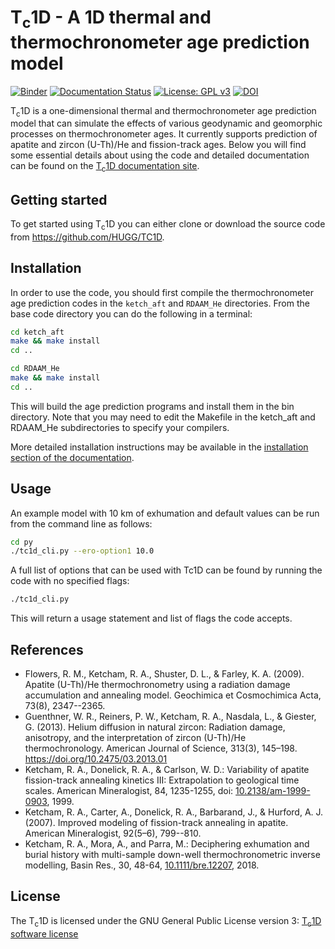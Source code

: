 # T<sub>c</sub>1D - A 1D thermal and thermochronometer age prediction model

[![Binder](https://mybinder.org/badge_logo.svg)](https://mybinder.org/v2/gh/HUGG/TC1D/HEAD?labpath=tc1d%2Fexplore_tc1d.ipynb)
[![Documentation Status](https://readthedocs.org/projects/tc1d/badge/?version=latest)](https://tc1d.readthedocs.io/en/latest/?badge=latest)
[![License: GPL v3](https://img.shields.io/badge/License-GPLv3-blue.svg)](https://www.gnu.org/licenses/gpl-3.0)
[![DOI](https://zenodo.org/badge/314177994.svg)](https://zenodo.org/badge/latestdoi/314177994)

T<sub>c</sub>1D is a one-dimensional thermal and thermochronometer age prediction model that can simulate the effects of various geodynamic and geomorphic processes on thermochronometer ages.
It currently supports prediction of apatite and zircon (U-Th)/He and fission-track ages.
Below you will find some essential details about using the code and detailed documentation can be found on the [T<sub>c</sub>1D documentation site](https://tc1d.readthedocs.io).

## Getting started

To get started using T<sub>c</sub>1D you can either clone or download the source code from https://github.com/HUGG/TC1D.

## Installation

In order to use the code, you should first compile the thermochronometer age prediction codes in the `ketch_aft` and `RDAAM_He` directories. From the base code directory you can do the following in a terminal:

```bash
cd ketch_aft
make && make install
cd ..

cd RDAAM_He
make && make install
cd ..
```

This will build the age prediction programs and install them in the bin directory. Note that you may need to edit the Makefile in the ketch_aft and RDAAM_He subdirectories to specify your compilers.

More detailed installation instructions may be available in the [installation section of the documentation](https://tc1d.readthedocs.io/en/latest/usage.html#installation).

## Usage

An example model with 10 km of exhumation and default values can be run from the command line as follows:

```bash
cd py
./tc1d_cli.py --ero-option1 10.0
```

A full list of options that can be used with Tc1D can be found by running the code with no specified flags:

```bash
./tc1d_cli.py
```

This will return a usage statement and list of flags the code accepts.

## References

- Flowers, R. M., Ketcham, R. A., Shuster, D. L., & Farley, K. A. (2009). Apatite (U-Th)/He thermochronometry using a radiation damage accumulation and annealing model. Geochimica et Cosmochimica Acta, 73(8), 2347--2365.
- Guenthner, W. R., Reiners, P. W., Ketcham, R. A., Nasdala, L., & Giester, G. (2013). Helium diffusion in natural zircon: Radiation damage, anisotropy, and the interpretation of zircon (U-Th)/He thermochronology. American Journal of Science, 313(3), 145–198. https://doi.org/10.2475/03.2013.01
- Ketcham, R. A., Donelick, R. A., & Carlson, W. D.: Variability of apatite fission-track annealing kinetics III: Extrapolation to geological time scales. American Mineralogist, 84, 1235-1255, doi: [10.2138/am-1999-0903](https://doi.org/10.2138/am-1999-0903), 1999.
- Ketcham, R. A., Carter, A., Donelick, R. A., Barbarand, J., & Hurford, A. J. (2007). Improved modeling of fission-track annealing in apatite. American Mineralogist, 92(5–6), 799--810.
- Ketcham, R. A., Mora, A., and Parra, M.: Deciphering exhumation and burial history with multi-sample down-well thermochronometric inverse modelling, Basin Res., 30, 48-64, [10.1111/bre.12207](https://doi.org/10.1111/bre.12207), 2018.

## License

The T<sub>c</sub>1D is licensed under the GNU General Public License version 3: [T<sub>c</sub>1D software license](LICENSE)
